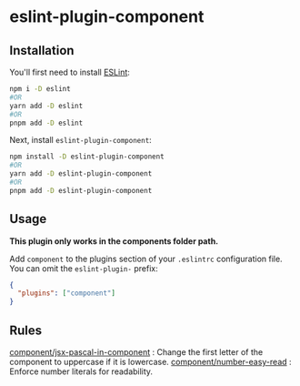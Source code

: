 # eslint-plugin-component

## Installation

You'll first need to install [ESLint](https://eslint.org/):

```sh
npm i -D eslint
#OR
yarn add -D eslint
#OR
pnpm add -D eslint
```

Next, install `eslint-plugin-component`:

```sh
npm install -D eslint-plugin-component
#OR
yarn add -D eslint-plugin-component
#OR
pnpm add -D eslint-plugin-component
```

## Usage

<b>This plugin only works in the components folder path.</b>

Add `component` to the plugins section of your `.eslintrc` configuration file. You can omit the `eslint-plugin-` prefix:

```json
{
  "plugins": ["component"]
}
```

## Rules

<!-- begin auto-generated rules list -->

[component/jsx-pascal-in-component](docs/rules/jsx-pascal-in-component.md) : Change the first letter of the component to uppercase if it is lowercase.
[component/number-easy-read](docs/rules/number-easy-read.md) : Enforce number literals for readability.

<!-- end auto-generated rules list -->
